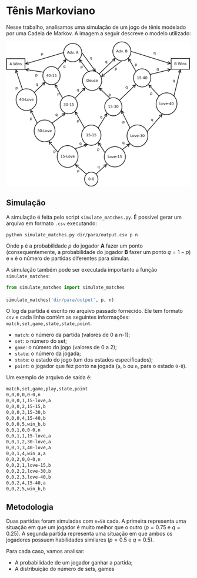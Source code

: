 # Tênis Markoviano

Nesse trabalho, analisamos uma simulação de um jogo de tênis modelado por uma Cadeia de Markov. A imagem a seguir descreve o modelo utilizado:

<img src="images/match_model.png" alt="Modelo da partida em CM" width="500">

## Simulação

A simulação é feita pelo script `simulate_matches.py`. É possível gerar um arquivo em formato `.csv` executando:

    python simulate_matches.py dir/para/output.csv p n

Onde `p` é a probabilidade $p$ do jogador **A** fazer um ponto (consequentemente, a probabilidade do jogador **B** fazer um ponto $q=1-p$) e `n` é o número de partidas diferentes para simular.

A simulação também pode ser executada importanto a função `simulate_matches`:

```py
from simulate_matches import simulate_matches

simulate_matches('dir/para/output', p, n)
```

O log da partida é escrito no arquivo passado fornecido. Ele tem formato `csv` e cada linha contêm as seguintes informações: `match,set,game,state,state,point`.

- `match`: o número da partida (valores de 0 a n-1);
- `set`: o número do set;
- `game`: o número do jogo (valores de 0 a 2);
- `state`: o número da jogada;
- `state`: o estado do jogo (um dos estados especificados);
- `point`: o jogador que fez ponto na jogada (`a`, `b` ou `n`, para o estado `0-0`).

Um exemplo de arquivo de saída é:

    match,set,game,play,state,point
    0,0,0,0,0-0,n
    0,0,0,1,15-love,a
    0,0,0,2,15-15,b
    0,0,0,3,15-30,b
    0,0,0,4,15-40,b
    0,0,0,5,win_b,b
    0,0,1,0,0-0,n
    0,0,1,1,15-love,a
    0,0,1,2,30-love,a
    0,0,1,3,40-love,a
    0,0,1,4,win_a,a
    0,0,2,0,0-0,n
    0,0,2,1,love-15,b
    0,0,2,2,love-30,b
    0,0,2,3,love-40,b
    0,0,2,4,15-40,a
    0,0,2,5,win_b,b

## Metodologia

Duas partidas foram simuladas com `n=50` cada. A primeira representa uma situação em que um jogador é muito melhor que o outro ($p=0.75$ e $q=0.25$). A segunda partida representa uma situação em que ambos os jogadores possuem habilidades similares ($p=0.5$ e $q=0.5$).

Para cada caso, vamos analisar:

- A probabilidade de um jogador ganhar a partida;
- A distribuição do número de sets, games